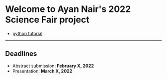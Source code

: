 # Welcome to Ayan Nair's 2022 Science Fair project

*  [python tutorial](https://docs.python.org/3/tutorial/)
	
---

## Deadlines 

* Abstract submission: **February X, 2022**
* Presentation: **March X, 2022**


